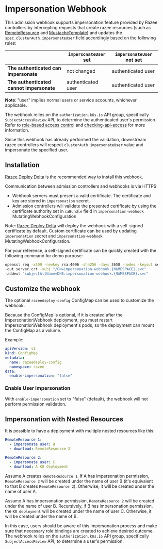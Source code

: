 # Impersonation Webhook

This admission webhook supports impersonation feature
provided by Razee controllers by intercepting requests
that create razee resources
(such as [RemoteResource](https://github.com/razee-io/RemoteResource) and
[MustacheTemplate](https://github.com/razee-io/MustacheTemplate)) and
updates the `spec.clusterAuth.impersonateUser` field accordingly based
on the following rules:

| | `impersonateUser` set | `impersonateUser` **not** set |
| ---| --- | --- |
|**The authenticated can impersonate**|not changed|authenticated user|
|**The authenticated cannot impersonate**|authenticated user|authenticated user|

**Note**: "user" implies normal users or service accounts, whichever applicable.

The webhook relies on the `authorization.k8s.io` API group, specifically
`SubjectAccessReview` API, to determine the authenticated user's permission.
Refer to [role-based access control](https://kubernetes.io/docs/reference/access-authn-authz/rbac/)
and [checking-api-access](https://kubernetes.io/docs/reference/access-authn-authz/authorization/#checking-api-access)
for more information.

Since this webhook has already performed the validation, downstream razee
controllers will respect `clusterAuth.impersonateUser` value and impersonate
the specified user.

## Installation

[Razee Deploy Delta](https://github.com/razee-io/razeedeploy-delta) is the
recommended way to install this webhook.

Communication between admission controllers and webhooks is via HTTPS:

- Webhook servers must present a valid certificate. The certificate and key are
  stored in `impersonation` secret.
- Admission controllers will validate the presented certificate by using the
  certificate authority set in `caBundle` field in `impersonation-webhook`
  MutatingWebhookConfiguration.

Note: [Razee Deploy Delta](https://github.com/razee-io/razeedeploy-delta) will
deploy the webhook with a self-signed certificate by default. Custom
certificate can be used by updating `impersonation` secret and
`impersonation-webhook` MutatingWebhookConfiguration.

For your reference, a self-signed certificate can be quickly created with the
following command for demo purpose:

```bash
openssl req -x509 -newkey rsa:4096 -sha256 -days 3650 -nodes -keyout server.key 
-out server.crt -subj "/CN=impersonation-webhook.{NAMESPACE}.svc" 
-addext "subjectAltName=DNS:impersonation-webhook.{NAMESPACE}.svc"
```

## Customize the webhook

The optional `razeedeploy-config` ConfigMap can be used to customize the
webhook.

Because the ConfigMap is optional, if it is created after the ImpersonationWebhook
deployment, you must restart ImpersonationWebhook deployment's
pods, so the deployment can mount the ConfigMap as a volume.

Example:

```yaml
apiVersion: v1
kind: ConfigMap
metadata:
  name: razeedeploy-config
  namespace: razee
data:
  enable-impersonation: "false"
```

### Enable User Impersonation

With `enable-impersonation` set to "false" (default), the webhook will not
perform permission validation.

## Impersonation with Nested Resources

It is possible to have a deployment with multiple nested resources like this:

``` yaml
RemoteResource 1:
  - impersonate user: B
  - download: RemoteResource 2
```

``` yaml
RemoteResource 2:
  - impersonate user: C
  - download: A K8 deployment
```

Assume A creates `RemoteResource 1`. If A has impersonation permission,
`RemoteResource 2` will be created under the name of user B (it's equivalent to
that B creates `RemoteResource 2`). Otherwise, it will be created under the name
of user A.

Assume A has impersonation permission, `RemoteResource 2` will be created under
the name of user B. Recursively, if B has impersonation permission, the
`K8 deployment` will be created under the name of user C. Otherwise, it will be
created under the name of B.

In this case, users should be aware of this impersonation process and make sure
that necessary role bindings are created to achieve desired outcome. The webhook
relies on the `authorization.k8s.io` API group, specifically
`SubjectAccessReview` API, to determine a user's permission. 
